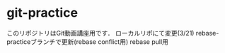 # git-practice
このリポジトリはGit動画講座用です．
ローカルリポにて変更(3/21)
rebase-practiceブランチで更新(rebase conflict用)
rebase pull用
